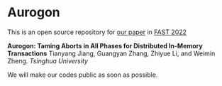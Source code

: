 # Aurogon
This is an open source repository for [our paper](https://www.usenix.org/conference/fast22/presentation/jiang) in [FAST 2022](https://www.usenix.org/conference/fast22)

**Aurogon: Taming Aborts in All Phases for Distributed In-Memory Transactions** 
Tianyang Jiang, Guangyan Zhang, Zhiyue Li, and Weimin Zheng. *Tsinghua University*

We will make our codes public as soon as possible.
